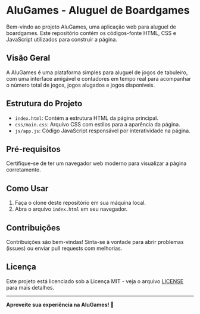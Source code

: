 # AluGames - Aluguel de Boardgames

Bem-vindo ao projeto AluGames, uma aplicação web para aluguel de boardgames. Este repositório contém os códigos-fonte HTML, CSS e JavaScript utilizados para construir a página.

## Visão Geral

A AluGames é uma plataforma simples para aluguel de jogos de tabuleiro, com uma interface amigável e contadores em tempo real para acompanhar o número total de jogos, jogos alugados e jogos disponíveis.

## Estrutura do Projeto

- `index.html`: Contém a estrutura HTML da página principal.
- `css/main.css`: Arquivo CSS com estilos para a aparência da página.
- `js/app.js`: Código JavaScript responsável por interatividade na página.

## Pré-requisitos

Certifique-se de ter um navegador web moderno para visualizar a página corretamente.

## Como Usar

1. Faça o clone deste repositório em sua máquina local.
2. Abra o arquivo `index.html` em seu navegador.

## Contribuições

Contribuições são bem-vindas! Sinta-se à vontade para abrir problemas (issues) ou enviar pull requests com melhorias.

## Licença

Este projeto está licenciado sob a Licença MIT - veja o arquivo [LICENSE](LICENSE) para mais detalhes.

---

**Aproveite sua experiência na AluGames! 🎲**
